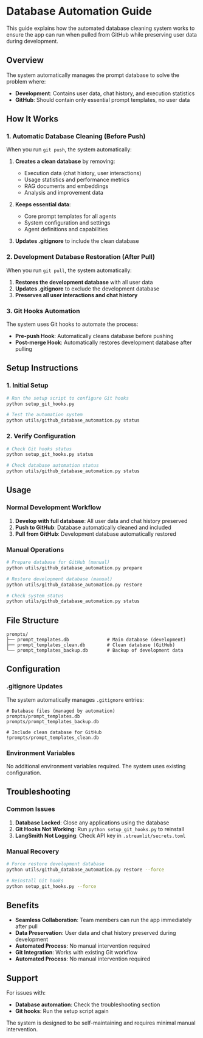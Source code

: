 # Database Automation Guide

This guide explains how the automated database cleaning system works to ensure the app can run when pulled from GitHub while preserving user data during development.

## Overview

The system automatically manages the prompt database to solve the problem where:
- **Development**: Contains user data, chat history, and execution statistics
- **GitHub**: Should contain only essential prompt templates, no user data



## How It Works

### 1. Automatic Database Cleaning (Before Push)

When you run `git push`, the system automatically:

1. **Creates a clean database** by removing:
   - Execution data (chat history, user interactions)
   - Usage statistics and performance metrics
   - RAG documents and embeddings
   - Analysis and improvement data

2. **Keeps essential data**:
   - Core prompt templates for all agents
   - System configuration and settings
   - Agent definitions and capabilities

3. **Updates .gitignore** to include the clean database

### 2. Development Database Restoration (After Pull)

When you run `git pull`, the system automatically:

1. **Restores the development database** with all user data
2. **Updates .gitignore** to exclude the development database
3. **Preserves all user interactions and chat history**

### 3. Git Hooks Automation

The system uses Git hooks to automate the process:

- **Pre-push Hook**: Automatically cleans database before pushing
- **Post-merge Hook**: Automatically restores development database after pulling

## Setup Instructions

### 1. Initial Setup

```bash
# Run the setup script to configure Git hooks
python setup_git_hooks.py

# Test the automation system
python utils/github_database_automation.py status
```

### 2. Verify Configuration

```bash
# Check Git hooks status
python setup_git_hooks.py status

# Check database automation status
python utils/github_database_automation.py status
```

## Usage

### Normal Development Workflow

1. **Develop with full database**: All user data and chat history preserved
2. **Push to GitHub**: Database automatically cleaned and included
3. **Pull from GitHub**: Development database automatically restored

### Manual Operations

```bash
# Prepare database for GitHub (manual)
python utils/github_database_automation.py prepare

# Restore development database (manual)
python utils/github_database_automation.py restore

# Check system status
python utils/github_database_automation.py status
```

## File Structure

```
prompts/
├── prompt_templates.db              # Main database (development)
├── prompt_templates_clean.db        # Clean database (GitHub)
└── prompt_templates_backup.db       # Backup of development data
```

## Configuration

### .gitignore Updates

The system automatically manages `.gitignore` entries:

```gitignore
# Database files (managed by automation)
prompts/prompt_templates.db
prompts/prompt_templates_backup.db

# Include clean database for GitHub
!prompts/prompt_templates_clean.db
```

### Environment Variables

No additional environment variables required. The system uses existing configuration.

## Troubleshooting

### Common Issues

1. **Database Locked**: Close any applications using the database
2. **Git Hooks Not Working**: Run `python setup_git_hooks.py` to reinstall
3. **LangSmith Not Logging**: Check API key in `.streamlit/secrets.toml`

### Manual Recovery

```bash
# Force restore development database
python utils/github_database_automation.py restore --force

# Reinstall Git hooks
python setup_git_hooks.py --force
```

## Benefits

- **Seamless Collaboration**: Team members can run the app immediately after pull
- **Data Preservation**: User data and chat history preserved during development
- **Automated Process**: No manual intervention required
- **Git Integration**: Works with existing Git workflow
- **Automated Process**: No manual intervention required

## Support

For issues with:
- **Database automation**: Check the troubleshooting section
- **Git hooks**: Run the setup script again

The system is designed to be self-maintaining and requires minimal manual intervention.
